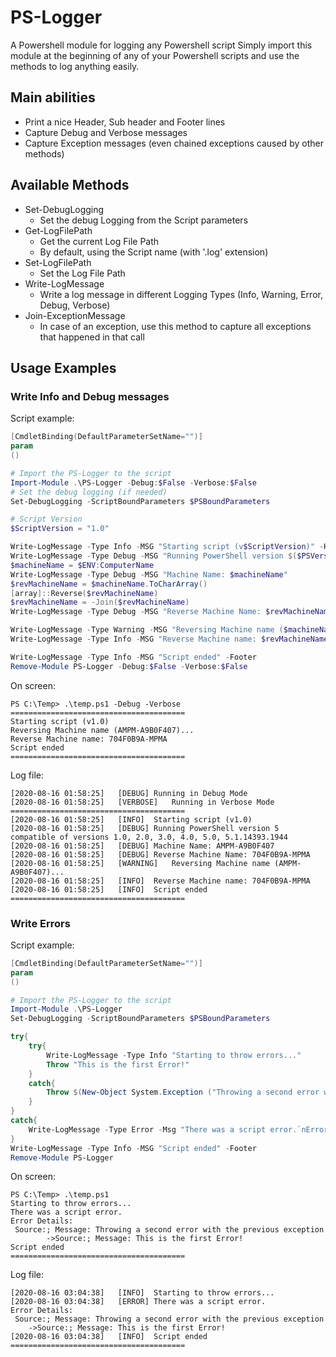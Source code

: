 # PS-Logger
A Powershell module for logging any Powershell script
Simply import this module at the beginning of any of your Powershell scripts and use the methods to log anything easily.

## Main abilities
- Print a nice Header, Sub header and Footer lines
- Capture Debug and Verbose messages
- Capture Exception messages (even chained exceptions caused by other methods)

## Available Methods
- Set-DebugLogging
    * Set the debug Logging from the Script parameters
- Get-LogFilePath
	* Get the current Log File Path
	* By default, using the Script name (with '.log' extension)
- Set-LogFilePath
	* Set the Log File Path
- Write-LogMessage
	* Write a log message in different Logging Types (Info, Warning, Error, Debug, Verbose)
- Join-ExceptionMessage
	* In case of an exception, use this method to capture all exceptions that happened in that call

## Usage Examples
### Write Info and Debug messages
Script example:
```powershell
[CmdletBinding(DefaultParameterSetName="")]
param
()

# Import the PS-Logger to the script
Import-Module .\PS-Logger -Debug:$False -Verbose:$False
# Set the debug logging (if needed)
Set-DebugLogging -ScriptBoundParameters $PSBoundParameters

# Script Version
$ScriptVersion = "1.0"

Write-LogMessage -Type Info -MSG "Starting script (v$ScriptVersion)" -Header
Write-LogMessage -Type Debug -MSG "Running PowerShell version $($PSVersionTable.PSVersion.Major) compatible of versions $($PSVersionTable.PSCompatibleVersions -join ", ")" -LogFile $LOG_FILE_PATH
$machineName = $ENV:ComputerName
Write-LogMessage -Type Debug -MSG "Machine Name: $machineName"
$revMachineName = $machineName.ToCharArray()
[array]::Reverse($revMachineName)
$revMachineName = -Join($revMachineName)
Write-LogMessage -Type Debug -MSG "Reverse Machine Name: $revMachineName"

Write-LogMessage -Type Warning -MSG "Reversing Machine name ($machineName)..."
Write-LogMessage -Type Info -MSG "Reverse Machine name: $revMachineName"

Write-LogMessage -Type Info -MSG "Script ended" -Footer
Remove-Module PS-Logger -Debug:$False -Verbose:$False
```

On screen:
```batch
PS C:\Temp> .\temp.ps1 -Debug -Verbose
=======================================
Starting script (v1.0)
Reversing Machine name (AMPM-A9B0F407)...
Reverse Machine name: 704F0B9A-MPMA
Script ended
=======================================
```

Log file:
```text
[2020-08-16 01:58:25]	[DEBUG] Running in Debug Mode
[2020-08-16 01:58:25]	[VERBOSE]   Running in Verbose Mode
=======================================
[2020-08-16 01:58:25]	[INFO]	Starting script (v1.0)
[2020-08-16 01:58:25]	[DEBUG]	Running PowerShell version 5 compatible of versions 1.0, 2.0, 3.0, 4.0, 5.0, 5.1.14393.1944
[2020-08-16 01:58:25]	[DEBUG]	Machine Name: AMPM-A9B0F407
[2020-08-16 01:58:25]	[DEBUG]	Reverse Machine Name: 704F0B9A-MPMA
[2020-08-16 01:58:25]	[WARNING]	Reversing Machine name (AMPM-A9B0F407)...
[2020-08-16 01:58:25]	[INFO]	Reverse Machine name: 704F0B9A-MPMA
[2020-08-16 01:58:25]	[INFO]	Script ended
=======================================
```

### Write Errors
Script example:
```powershell
[CmdletBinding(DefaultParameterSetName="")]
param
()

# Import the PS-Logger to the script
Import-Module .\PS-Logger
Set-DebugLogging -ScriptBoundParameters $PSBoundParameters

try{
	try{
		Write-LogMessage -Type Info "Starting to throw errors..."
		Throw "This is the first Error!"
	}
	catch{
		Throw $(New-Object System.Exception ("Throwing a second error with the previous exception"),$_.Exception)
	}
}
catch{
	Write-LogMessage -Type Error -Msg "There was a script error.`nError Details:`n $(Join-ExceptionMessage $_.Exception)"
}
Write-LogMessage -Type Info -MSG "Script ended" -Footer
Remove-Module PS-Logger
```

On screen:
```batch
PS C:\Temp> .\temp.ps1
Starting to throw errors...
There was a script error.
Error Details:
 Source:; Message: Throwing a second error with the previous exception
        ->Source:; Message: This is the first Error!
Script ended
=======================================
```

Log file:
```text
[2020-08-16 03:04:38]	[INFO]	Starting to throw errors...
[2020-08-16 03:04:38]	[ERROR]	There was a script error.
Error Details:
 Source:; Message: Throwing a second error with the previous exception
	->Source:; Message: This is the first Error!
[2020-08-16 03:04:38]	[INFO]	Script ended
=======================================
```